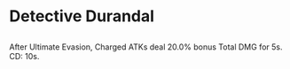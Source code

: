 # Detective Durandal

## 

After Ultimate Evasion, Charged ATKs deal 20.0% bonus Total DMG for 5s. CD: 10s.